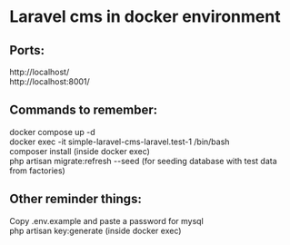 # Laravel cms in docker environment

## Ports:
http://localhost/<br />
http://localhost:8001/<br />

## Commands to remember:
docker compose up -d<br />
docker exec -it simple-laravel-cms-laravel.test-1 /bin/bash<br />
composer install (inside docker exec)<br />
php artisan migrate:refresh --seed (for seeding database with test data from factories)<br />

## Other reminder things:
Copy .env.example and paste a password for mysql<br />
php artisan key:generate (inside docker exec)<br />

